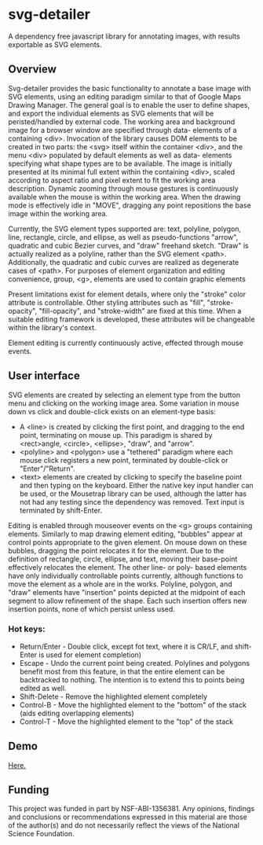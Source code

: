 # svg-detailer
A dependency free javascript library for annotating images, with results exportable as SVG elements.

## Overview 

Svg-detailer provides the basic functionality to annotate a base image with SVG elements, using an editing paradigm
similar to that of Google Maps Drawing Manager. The general goal is to enable the user to define shapes, and export the individual elements as SVG elements that will be peristed/handled by external code.  The working area and background
image for a browser window are specified through data- elements of a containing &lt;div&gt;.  Invocation of the library
causes DOM elements to be created in two parts: the &lt;svg&gt; itself within the container &lt;div&gt;, and the menu
&lt;div&gt; populated by default elements as well as data- elements specifying what shape types are to be available.
The image is initially presented at its minimal full extent within the containing &lt;div&gt;, scaled according to
aspect ratio and pixel extent to fit the working area description.  Dynamic zooming through mouse gestures is
continuously available when the mouse is within the working area.  When the drawing mode is effectively idle in "MOVE",
dragging any point repositions the base image within the working area.

Currently, the SVG element types supported are: text, polyline, polygon, line, rectangle, circle, and ellipse, as
well as pseudo-functions "arrow", quadratic and cubic Bezier curves, and "draw" freehand sketch.  "Draw" is actually
realized as a polyline, rather than the SVG element &lt;path&gt;.  Additionally, the quadratic and cubic curves are
realized as degenerate cases of &lt;path&gt;.  For purposes of element organization and editing convenience, group, &lt;g&gt;, elements are used to contain graphic elements

Present limitations exist for element details, where only the "stroke" color attribute is controllable.  Other
styling attributes such as "fill", "stroke-opacity", "fill-opacity", and "stroke-width" are fixed at this time.
When a suitable editing framework is developed, these attributes will be changeable within the library's context.

Element editing is currently continuously active, effected through mouse events.

## User interface 

SVG elements are created by selecting an element type from the button menu and clicking on the working image area.
Some variation in mouse down vs click and double-click exists on an element-type basis:
   * A &lt;line&gt; is created by clicking the first point, and dragging to the end point, terminating on mouse up.  This paradigm is shared by &lt;rect&gt;angle, &lt;circle&gt;, &lt;ellipse&gt;, "draw", and "arrow".
   * &lt;polyline&gt; and &lt;polygon&gt; use a "tethered" paradigm where each mouse click registers a new point, terminated by double-click or "Enter"/"Return".
   * &lt;text&gt; elements are created by clicking to specify the baseline point and then typing on the keyboard.  Either the native key input handler can be used, or the Mousetrap library can be used, although the latter has not had any testing since the dependency was removed.  Text input is terminated by shift-Enter.

Editing is enabled through mouseover events on the &lt;g&gt; groups containing elements. Similarly to map drawing element editing, "bubbles" appear at control points appropriate to the given element. On mouse down on these bubbles,
dragging the point relocates it for the element.  Due to the definition of rectangle, circle, ellipse, and text,
moving their base-point effectively relocates the element.  The other line-  or poly- based elements have only
individually controllable points currently, although functions to move the element as a whole are in the works.
Polyline, polygon, and "draw" elements have "insertion" points depicted at the midpoint of each segment to allow
refinement of the shape.  Each such insertion offers new insertion points, none of which persist unless used.

### Hot keys:

* Return/Enter - Double click, except fot text, where it is CR/LF, and shift-Enter is used for element completion)
* Escape - Undo the current point being created. Polylines and polygons benefit most from this feature, in that the entire element can be backtracked to nothing. The intention is to extend this to points being edited as well.
* Shift-Delete - Remove the highlighted element completely
* Control-B - Move the highlighted element to the "bottom" of the stack (aids editing overlapping elements)
* Control-T - Move the highlighted element to the "top" of the stack

## Demo

[Here.](http://speciesfilegroup.org/svg-detailer)

## Funding 

This project was funded in part by NSF-ABI-1356381.  Any opinions, findings and conclusions or recommendations expressed in this material are those of the author(s) and do not necessarily reflect the views of the National Science Foundation. 
